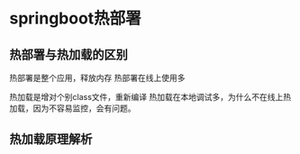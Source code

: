 # springboot热部署
## 热部署与热加载的区别
热部署是整个应用，释放内存
热部署在线上使用多

热加载是增对个别class文件，重新编译
热加载在本地调试多，为什么不在线上热加载，因为不容易监控，会有问题。

## 热加载原理解析
